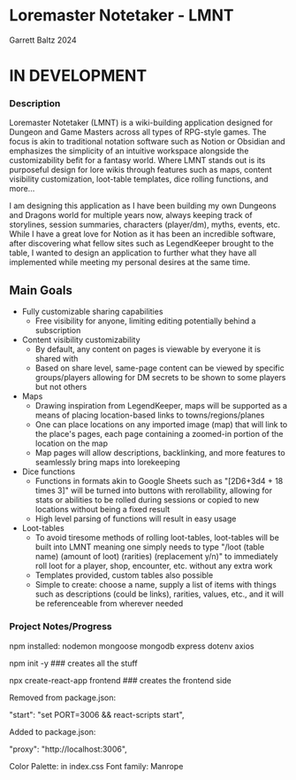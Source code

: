 # Loremaster Notetaker - LMNT
Garrett Baltz 2024

# IN DEVELOPMENT

### Description

Loremaster Notetaker (LMNT) is a wiki-building application designed for Dungeon and Game Masters across all types of RPG-style games. The 
focus is akin to traditional notation software such as Notion or Obsidian and emphasizes the simplicity of an intuitive workspace alongside 
the customizability befit for a fantasy world. Where LMNT stands out is its purposeful design for lore wikis through features such as maps, 
content visibility customization, loot-table templates, dice rolling functions, and more...

I am designing this application as I have been building my own Dungeons and Dragons world for multiple years now, always keeping track
of storylines, session summaries, characters (player/dm), myths, events, etc. While I have a great love for Notion as it has been an
incredible software, after discovering what fellow sites such as LegendKeeper brought to the table, I wanted to design an application  to further
what they have all implemented while meeting my personal desires at the same time. 

## Main Goals

- Fully customizable sharing capabilities
    - Free visibility for anyone, limiting editing potentially behind a subscription 
- Content visibility customizability
    - By default, any content on pages is viewable by everyone it is shared with
    - Based on share level, same-page content can be viewed by specific groups/players allowing for DM secrets to be shown to some players
        but not others
- Maps
    - Drawing inspiration from LegendKeeper, maps will be supported as a means of placing location-based links to towns/regions/planes
    - One can place locations on any imported image (map) that will link to the place's pages, each page containing a zoomed-in portion 
        of the location on the map
    - Map pages will allow descriptions, backlinking, and more features to seamlessly bring maps into lorekeeping
- Dice functions
    - Functions in formats akin to Google Sheets such as "[2D6+3d4 + 18 times 3]" will be turned into buttons with rerollability, allowing
        for stats or abilities to be rolled during sessions or copied to new locations without being a fixed result
    - High level parsing of functions will result in easy usage
- Loot-tables
    - To avoid tiresome methods of rolling loot-tables, loot-tables will be built into LMNT meaning one simply needs 
        to type "/loot (table name) (amount of loot) (rarities) (replacement y/n)" to immediately roll loot for a player, shop, encounter,
        etc. without any extra work
    - Templates provided, custom tables also possible
    - Simple to create: choose a name, supply a list of items with things such as descriptions (could be links), rarities, values, etc., 
        and it will be referenceable from wherever needed
    
### Project Notes/Progress

npm installed:
nodemon
mongoose
mongodb
express
dotenv
axios

npm init -y ### creates all the stuff

npx create-react-app frontend ### creates the frontend side

Removed from package.json:

"start": "set PORT=3006 && react-scripts start",

Added to package.json:

"proxy": "http://localhost:3006",

Color Palette: in index.css
Font family: Manrope
